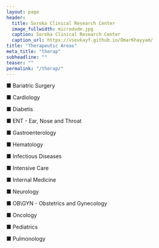 ```yaml
---
layout: page
header:
  title: Soroka Clinical Research Center
  image_fullwidth: microdude.jpg
  caption: Soroka Clinical Research Center
  caption_url: https://vsevkayf.github.io/OmarKhayyam/
title: "Therapeutic Areas"
meta_title: "therap"
subheadline: ""
teaser: ""
permalink: "/therap/"
---
```

■ Bariatric Surgery

■ Cardiology

■ Diabetis

■ ENT - Ear, Nose and Throat

■ Gastroenterology 

■ Hematology

■ Infectious Diseases

■ Intensive Care

■ Internal Medicine

■ Neurology

■ OB\GYN - Obstetrics and Gynecology

■ Oncology

■ Pediatrics

■ Pulmonology
